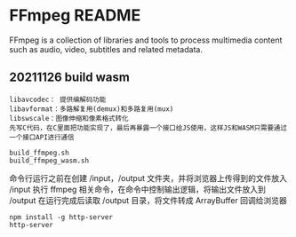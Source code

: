 FFmpeg README
=============

FFmpeg is a collection of libraries and tools to process multimedia content
such as audio, video, subtitles and related metadata.

## 20211126 build wasm

    
    libavcodec： 提供编解码功能
    libavformat：多路解复用(demux)和多路复用(mux)
    libswscale：图像伸缩和像素格式转化
    先写C代码，在C里面把功能实现了，最后再暴露一个接口给JS使用，这样JS和WASM只需要通过一个接口API进行通信
    
    build_ffmpeg.sh
    build_ffmpeg_wasm.sh

命令行运行之前在创建 /input，/output 文件夹，并将浏览器上传得到的文件放入 /input
执行 ffmpeg 相关命令，在命令中控制输出逻辑，将输出文件放入到 /output
在运行完成后读取 /output 目录，将文件转成 ArrayBuffer 回调给浏览器

    npm install -g http-server
    http-server